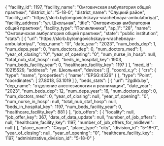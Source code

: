 {
    "facility_id": 1197,
    "facility_name": "Омговичская амбулатория общей практики",
    "district_id": "5-18-0",
    "district_name": "Слуцкий район",
    "facility_url": "https:\/\/slcrb.by\/omgovichskaya-vrachebnaya-ambulatoriya\/",
    "facility_address": "ул. Школьная",
    "title": "Омговичская амбулатория общей практики",
    "facility_type": "Поликлиника",
    "ap_1": "28",
    "name": "Омговичская амбулатория общей практики",
    "state": "public institution",
    "stats": [
        {
            "url": "https:\/\/slcrb.by\/omgovichskaya-vrachebnaya-ambulatoriya\/",
            "dep_name": "0",
            "date_year": "2023",
            "num_beds_dep": 1,
            "num_deps_year": 0,
            "num_doctors_dep": 0,
            "num_doctors_med": 1,
            "year_of_closing": "0",
            "year_of_opening": "0",
            "num_nurse_in_hosp": null,
            "total_nub_staf_hosp": null,
            "beds_in_hospital_key": 1903,
            "num_beds_facility_year": 0,
            "healthcare_facility_key": 1197
        }
    ],
    "med_id": 10215529,
    "address": "ул. Школьная",
    "devices": [],
    "coord_x_y": {
        "crs": {
            "type": "name",
            "properties": {
                "name": "EPSG:4326"
            }
        },
        "type": "Point",
        "coordinates": [
            27.8018,
            53.1019
        ]
    },
    "beds_stats": [
        {
            "url": "2gdkb.by",
            "dep_name": "отделение анестезиологии и реанимации",
            "date_year": "2023",
            "num_beds_dep": 12,
            "num_deps_year": 16,
            "num_doctors_dep": 0,
            "num_doctors_med": 0,
            "year_of_closing": null,
            "year_of_opening": "0",
            "num_nurse_in_hosp": null,
            "total_nub_staf_hosp": null,
            "beds_in_hospital_key": 1197,
            "num_beds_facility_year": 0,
            "healthcare_facility_key": 881
        }
    ],
    "job_offers": [
        {
            "locality": null,
            "job_offer_key": 367,
            "date_of_data_update": null,
            "number_of_job_offers": null,
            "healthcare_facility_key": 1197,
            "number_of_job_offers_for_midlevel": null
        }
    ],
    "place_name": "Слуцк",
    "place_type": "city",
    "division_id": "5-18-0",
    "year_of_closing": null,
    "year_of_opening": "0",
    "healthcare_facility_key": 1197,
    "administrative_division_id": "5-18-0"
}